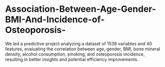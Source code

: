 # Association-Between-Age-Gender-BMI-And-Incidence-of-Osteoporosis-
We led a predictive project analyzing a dataset of 1538 variables and 40 features, evaluating the correlation between age, gender, BMI,  bone mineral density, alcohol consumption, smoking, and osteoporosis incidence, resulting in better insights and potential efficiency  improvements. 
